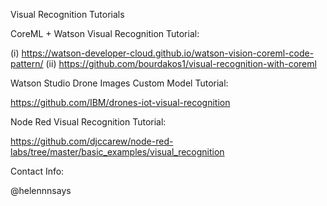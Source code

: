 Visual Recognition Tutorials

CoreML + Watson Visual Recognition Tutorial: 

(i) https://watson-developer-cloud.github.io/watson-vision-coreml-code-pattern/
(ii) https://github.com/bourdakos1/visual-recognition-with-coreml


Watson Studio Drone Images Custom Model Tutorial: 

https://github.com/IBM/drones-iot-visual-recognition


Node Red Visual Recognition Tutorial: 

https://github.com/djccarew/node-red-labs/tree/master/basic_examples/visual_recognition

Contact Info: 

@helennnsays
